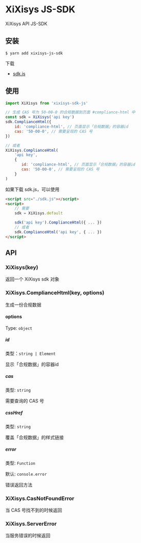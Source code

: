 # XiXisys JS-SDK

XiXisys API JS-SDK

## 安装

```
$ yarn add xixisys-js-sdk
```

下载

* [sdk.js](https://xixisys-api.s3.cn-north-1.amazonaws.com.cn/js/sdk.js)

## 使用

```js
import XiXisys from 'xixisys-sdk-js'

// 生成 CAS 号为 50-00-0 的合规数据到页面 #compliance-html 中
const sdk = XiXisys('api key')
sdk.ComplianceHtml({
    id: 'compliance-html', // 页面显示「合规数据」的容器id
    cas: '50-00-0', // 需要呈现的 CAS 号
})

// 或者
XiXisys.ComplianceHtml(
    'api key',
    {
       id: 'compliance-html', // 页面显示「合规数据」的容器id
       cas: '50-00-0', // 需要呈现的 CAS 号
    }
)
```

如果下载 sdk.js，可以使用

```html
<script src="./sdk.js"></script>
<script>
    // 需要
    sdk = XiXisys.default

    sdk('api key').ComplianceHtml({ ... })
    // 或者
    sdk.ComplianceHtml('api key', { ... })
</script>
```


## API

### XiXisys(key)

返回一个 XiXisys sdk 对象

### XiXisys.ComplianceHtml(key, options)

生成一份合规数据

#### options
Type: `object`

##### id

类型：`string | Element`

显示「合规数据」的容器id

##### cas

类型: `string`

需要查询的 CAS 号


##### cssHref

类型: `string`

覆盖「合规数据」的样式链接

##### error

类型: `Function`

默认: `console.error`

错误返回方法

### XiXisys.CasNotFoundError

当 CAS 号找不到的时候返回

### XiXisys.ServerError

当服务错误的时候返回


